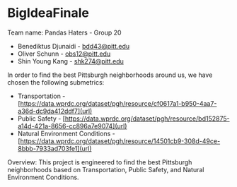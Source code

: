 # BigIdeaFinale
Team name: Pandas Haters - Group 20
- Benediktus Djunaidi - bdd43@pitt.edu
- Oliver Schunn - obs12@pitt.edu
- Shin Young Kang - shk274@pitt.edu

In order to find the best Pittsburgh neighborhoods around us, we have chosen the following submetrics:
- Transportation - [https://data.wprdc.org/dataset/pgh/resource/cf0617a1-b950-4aa7-a36d-dc9da412ddf7](url)
- Public Safety - [https://data.wprdc.org/dataset/pgh/resource/bd152875-a14d-421a-8656-cc896a7e9074](url)
- Natural Environment Conditions - [https://data.wprdc.org/dataset/pgh/resource/14501cb9-308d-49ce-8bbb-7933ad703fe1](url)

Overview:	This project is engineered to find the best Pittsburgh neighborhoods based on Transportation, Public Safety, and Natural Environment Conditions.